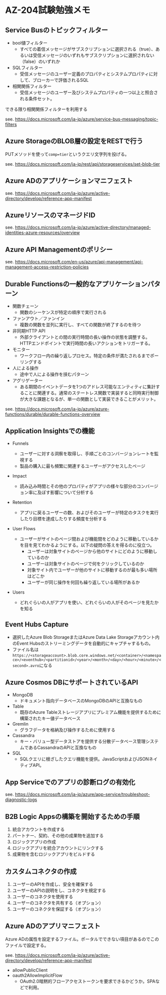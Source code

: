 # AZ-204試験勉強メモ

## Service Busのトピックフィルター

- bool値フィルター
    - すべての着信メッセージがサブスクリプションに選択される（true）、あるいは受信メッセージのいずれもサブスクリプションに選択されない（false）のいずれか
- SQLフィルター
    - 受信メッセージのユーザー定義のプロパティとシステムプロパティに対して、ブローカーで評価されるSQL
- 相関関係フィルター
    - 受信メッセージのユーザー及びシステムプロパティの一つ以上と照合される条件セット。

できる限り相関関係フィルターを利用する

see. https://docs.microsoft.com/ja-jp/azure/service-bus-messaging/topic-filters

## Azure StorageのBLOB層の設定をRESTで行う

PUTメソッドを使って`comp=tier`というクエリ文字列を投げる。

see. https://docs.microsoft.com/ja-jp/rest/api/storageservices/set-blob-tier

## Azure ADのアプリケーションマニフェスト

see. https://docs.microsoft.com/ja-jp/azure/active-directory/develop/reference-app-manifest

## AzureリソースのマネージドID

see. https://docs.microsoft.com/ja-jp/azure/active-directory/managed-identities-azure-resources/overview

## Azure API Managementのポリシー

see. https://docs.microsoft.com/en-us/azure/api-management/api-management-access-restriction-policies

## Durable Functionsの一般的なアプリケーションパターン

- 関数チェーン
    - 関数のシーケンスが特定の順序で実行される
- ファンアウト／ファンイン
    - 複数の関数を並列に実行し、すべての関数が終了するのを待つ
- 非同期HTTP API
    - 外部クライアントとの間の実行時間の長い操作の状態を調整する。HTTPエンドポイントで実行時間の長いアクションをトリガーする。
- モニター
    - ワークフロー内の繰り返しプロセス。特定の条件が満たされるまでポーリングする
- 人による操作
    - 途中で人による操作を挟むパターン
- アグリゲーター
    - ある期間のイベントデータを1つのアドレス可能なエンティティに集計することに関連する。通常のステートレス関数で実装すると同時実行制御が大きな課題となるが、単一の関数として実装できることがメリット。

see. https://docs.microsoft.com/ja-jp/azure/azure-functions/durable/durable-functions-overview

## Application Insightsでの機能

- Funnels
    - ユーザーに対する洞察を取得し、手順ごとのコンバージョンレートを監視する
    - 製品の購入に最も頻繁に関連するユーザーがアクセスしたページ
- Impact
    - 読み込み時間とその他のプロパティがアプリの様々な部分のコンバージョン率に及ぼす影響について分析する
- Retention
    - アプリに戻るユーザーの数、およびそのユーザーが特定のタスクを実行したり目標を達成したりする頻度を分析する
- User Flows
    - ユーザーがサイトのページ間および機能間をどのように移動しているかを目を見てわかるようにする。以下の疑問の答えを得るのに役立つ。
        - ユーザーは対象サイトのページから他のサイトにどのように移動しているのか
        - ユーザーは対象サイトのページで何をクリックしているのか
        - 対象サイト内でユーザーが他のサイトに移動するのが最も多い場所はどこか
        - ユーザーが同じ操作を何回も繰り返している場所があるか

- Users
    - どれぐらいの人がアプリを使い、どれぐらいの人がそのページを見たかを知る

## Event Hubs Capture

- 選択したAzure Blob StorageまたはAzure Data Lake Storageアカウント内のEvent Hubsのストリーミングデータを自動的にキャプチャするもの。
- ファイル名は`https://<storageaccount>.blob.core.windows.net/<container>/<namespace>/<eventhub>/<partitionid>/<year>/<month>/<day>/<hour>/<minute>/<second>.avro`になる

## Azure Cosmos DBにサポートされているAPI

- MongoDB
    - ドキュメント指向データベースのMongoDBのAPIと互換なもの
- Table
    - 既存のAzure Tableストレージアプリにプレミアム機能を提供するために構築されたキー値データベース
- Gremlin
    - グラフデータを格納及び操作するために使用する
- Cassandra
    - キー・バリュー型データストアを提供する分散データベース管理システムであるCassandraのAPIと互換なもの
- SQL
    - SQLクエリに根ざしたクエリ機能を提供。JavaScriptおよびJSONネイティブAPI。

## App Serviceでのアプリの診断ログの有効化

see. https://docs.microsoft.com/ja-jp/azure/app-service/troubleshoot-diagnostic-logs

## B2B Logic Appsの構築を開始するための手順

1. 統合アカウントを作成する
2. パートナー、契約、その他の成果物を追加する
3. ロジックアプリの作成
4. ロジックアプリを統合アカウントにリンクする
5. 成果物を含むロジックアプリをビルドする

## カスタムコネクタの作成

1. ユーザーのAPIを作成し、安全を確保する
2. ユーザーのAPIの説明をし、コネクタを規定する
3. ユーザーのコネクタを使用する
4. ユーザーのコネクタを共有する（オプション）
5. ユーザーのコネクタを保証する（オプション）

## Azure ADのアプリマニフェスト

Azure ADの属性を設定するファイル。ポータルでできない項目があるのでこのファイルで設定する。

see. https://docs.microsoft.com/ja-jp/azure/active-directory/develop/reference-app-manifest

- allowPublicClient
- oauth2AllowImplicitFlow
    - OAuth2.0暗黙的フローアクセストークンを要求できるかどうか。SPAなどで利用。
